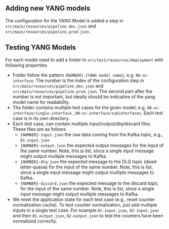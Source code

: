 ## Adding new YANG models

The configuration for the YANG Model is added a step in `src/main/resources/pipeline.dev.json`
and `src/main/resources/pipeline.prod.json`.

## Testing YANG Models

For each model need to add a folder to `src/test/resources/deployment` with following properties

- Folder follow the pattern `{NUMBER}-{YANG model name}`; e.g. `00-oc-interface`. The number is the index of the
  configuration step
  in `src/main/resources/pipeline.dev.json`
  and `src/main/resources/pipeline.prod.json`. The second part after the number is not
  important, but ideally should be indicative of the yang model name for readability.
- The folder contains multiple test cases for the given model; e.g. `00-oc-interface/single-interface`
  , `00-oc-interface/subinterfaces`. Each test case is in its own directory.
- Each test case, can contain multiple input/output/dlq/discard files. These files are as follows
    - `{NUMBER}-input.json` the raw data coming from the Kafka topic, e.g., `01-input.json`
    - `{NUMBER}-output.json` the expected output messages for the input of the same number. Note, this is list, since a
      single input message might output multiple messages to Kafka.
    - `{NUMBER}-dlq.json` the expected message to the DLQ topic (dead-letter-queue) for the input of the same number.
      Note, this is list, since a single input message might output multiple messages to Kafka.
    - `{NUMBER}-discard.json` the expected message to the discard topic for the input of the same number. Note, this is
      list, since a single input message might output multiple messages to Kafka.
- We reset the application state for each test case (e.g., reset counter normalization cache). To test counter
  normalization, just add multiple inputs in a single test case. For example `01-input.json`, `02-input.json` and
  then `01-output.json`, `02-output.json` to test the counters have been normalized correctly.

